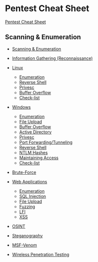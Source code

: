 # Pentest Cheat Sheet

[Pentest Cheat Sheet](index.md)

## Scanning & Enumeration

- [Scanning & Enumeration](./scan.md)

- [Information Gathering (Reconnaissance)](./recon.md)

- [Linux]()

  - [Enumeration](linux/enum.md)
  - [Reverse Shell](linux/rev-shell.md)
  - [Privesc](linux/privesc.md)
  - [Buffer Overflow](linux/overflow.md)
  - [Check-list](linux/checklist.md)

- [Windows]()

  - [Enumeration](windows/enum.md)
  - [File Upload](windows/file-upload.md)
  - [Buffer Overflow](windows/overflow.md)
  - [Active Directory](windows/active.md)
  - [Privesc](windows/privesc.md)
  - [Port Forwarding/Tunneling](windows/portfwd.md)
  - [Reverse Shell](windows/rev-shell.md)
  - [NTLM Hashes](windows/ntlm.md)
  - [Maintaining Access](windows/persistence.md)
  - [Check-list](windows/checklist.md)

- [Brute-Force](./brute-force.md)

- [Web Applications]()

  - [Enumeration](web/enum.md)
  - [SQL Injection](web/sql.md)
  - [File Upload](web/file-upload.md)
  - [Fuzzing](web/fuzz.md)
  - [LFI](web/lfi.md)
  - [XSS](web/xss.md)

- [OSINT](osint.md)

- [Steganography](steganography.md)

- [MSF-Venom](./msfvenom.md)

- [Wireless Penetration Testing](wireless.md)
